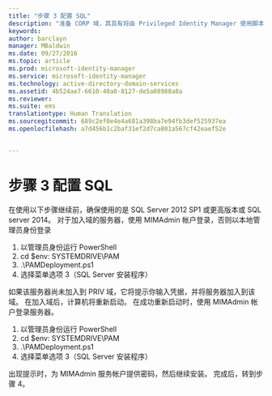 ```yaml
---
title: "步骤 3 配置 SQL"
description: "准备 CORP 域，其具有将由 Privileged Identity Manager 使用脚本进行管理的现有标识或新标识"
keywords: 
author: barclayn
manager: MBaldwin
ms.date: 09/27/2016
ms.topic: article
ms.prod: microsoft-identity-manager
ms.service: microsoft-identity-manager
ms.technology: active-directory-domain-services
ms.assetid: 4b524ae7-6610-40a0-8127-de5a08988a8a
ms.reviewer: 
ms.suite: ems
translationtype: Human Translation
ms.sourcegitcommit: 689c2ef0e4e4a681a398ba7e94fb3def525937ea
ms.openlocfilehash: a7d456b1c2baf31ef2d7ca801a567cf42eaef52e


---
```

# 步骤 3 配置 SQL

在使用以下步骤继续前，确保使用的是 SQL Server 2012 SP1 或更高版本或 SQL server 2014。 对于加入域的服务器，使用 MIMAdmin 帐户登录，否则以本地管理员身份登录
1. 以管理员身份运行 PowerShell
2. cd $env: SYSTEMDRIVE\PAM
3. .\PAMDeployment.ps1
4. 选择菜单选项 3（SQL Server 安装程序）

  如果该服务器尚未加入到 PRIV 域，它将提示你输入凭据，并将服务器加入到该域。
  在加入域后，计算机将重新启动。 在成功重新启动时，使用 MIMAdmin 帐户登录服务器。

1. 以管理员身份运行 PowerShell
2. cd $env: SYSTEMDRIVE\PAM
3. .\PAMDeployment.ps1
4. 选择菜单选项 3（SQL Server 安装程序）

出现提示时，为 MIMAdmin 服务帐户提供密码，然后继续安装。 完成后，转到步骤 4。



<!--HONumber=Sep16_HO4-->


